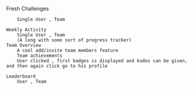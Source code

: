 Fresh
    Challenges

        Single User , Team

    Weekly Activity
        Single User , Team
        (A long with some sort of progress tracker)
    Team Overview
        A cool add/invite team members feature
        Team achievements
        User clicked , first badges is displayed and kudos can be given, and then again click go to his profile

    Leaderboard
        User , Team 





